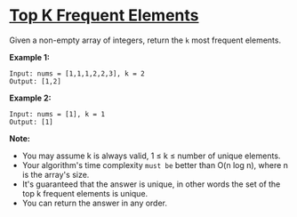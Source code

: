 # [Top K Frequent Elements](https://leetcode.com/explore/challenge/card/july-leetcoding-challenge/546/week-3-july-15th-july-21st/3393/)

Given a non-empty array of integers, return the `k` most frequent elements.

**Example 1:**

```
Input: nums = [1,1,1,2,2,3], k = 2
Output: [1,2]
```

**Example 2:**

```
Input: nums = [1], k = 1
Output: [1]
```

**Note:**

-   You may assume k is always valid, 1 ≤ k ≤ number of unique elements.
-   Your algorithm's time complexity `must be` better than O(n log n), where n is the array's size.
-   It's guaranteed that the answer is unique, in other words the set of the top k frequent elements is unique.
-   You can return the answer in any order.
